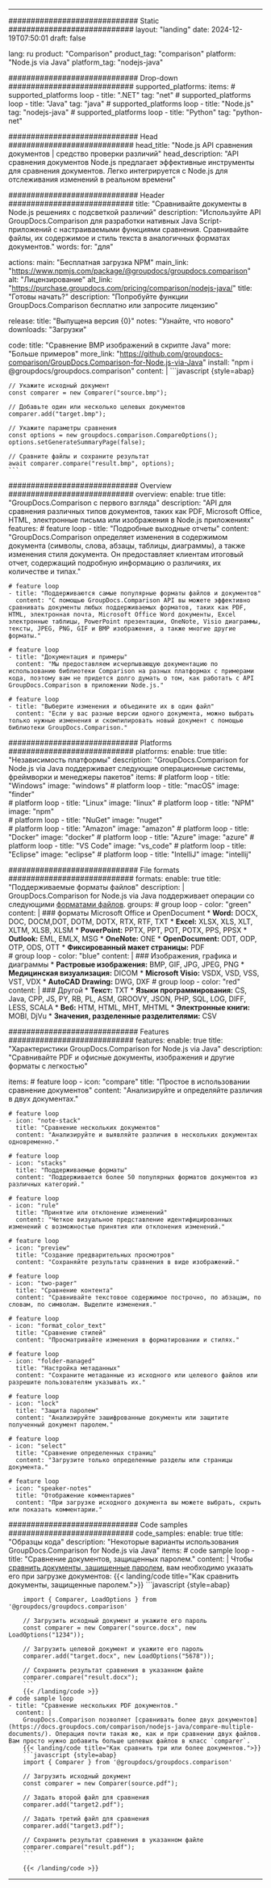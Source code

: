 
---
############################# Static ############################
layout: "landing"
date: 2024-12-19T07:50:01
draft: false

lang: ru
product: "Comparison"
product_tag: "comparison"
platform: "Node.js via Java"
platform_tag: "nodejs-java"

############################# Drop-down ############################
supported_platforms:
  items:
    # supported_platforms loop
    - title: ".NET"
      tag: "net"
    # supported_platforms loop
    - title: "Java"
      tag: "java"
    # supported_platforms loop
    - title: "Node.js"
      tag: "nodejs-java"
    # supported_platforms loop
    - title: "Python"
      tag: "python-net"

############################# Head ############################
head_title: "Node.js API сравнения документов | средство проверки различий"
head_description: "API сравнения документов Node.js предлагает эффективные инструменты для сравнения документов. Легко интегрируется с Node.js для отслеживания изменений в реальном времени"

############################# Header ############################
title: "Сравнивайте документы в Node.js решениях с подсветкой различий"
description: "Используйте API GroupDocs.Comparison для разработки нативных Java Script-приложений с настраиваемыми функциями сравнения. Сравнивайте файлы, их содержимое и стиль текста в аналогичных форматах документов."
words:
  for: "для"

actions:
  main: "Бесплатная загрузка NPM"
  main_link: "https://www.npmjs.com/package/@groupdocs/groupdocs.comparison"
  alt: "Лицензирование"
  alt_link: "https://purchase.groupdocs.com/pricing/comparison/nodejs-java/"
  title: "Готовы начать?"
  description: "Попробуйте функции GroupDocs.Comparison бесплатно или запросите лицензию"

release:
  title: "Выпущена версия {0}"
  notes: "Узнайте, что нового"
  downloads: "Загрузки"

code:
  title: "Сравнение BMP изображений в скрипте Java"
  more: "Больше примеров"
  more_link: "https://github.com/groupdocs-comparison/GroupDocs.Comparison-for-Node.js-via-Java"
  install: "npm i @groupdocs/groupdocs.comparison"
  content: |
    ```javascript {style=abap}

    // Укажите исходный документ
    const comparer = new Comparer("source.bmp");

    // Добавьте один или несколько целевых документов
    comparer.add("target.bmp");

    // Укажите параметры сравнения
    const options = new groupdocs.comparison.CompareOptions();
    options.setGenerateSummaryPage(false);

    // Сравните файлы и сохраните результат
    await comparer.compare("result.bmp", options);
    ```

############################# Overview ############################
overview:
  enable: true
  title: "GroupDocs.Comparison с первого взгляда"
  description: "API для сравнения различных типов документов, таких как PDF, Microsoft Office, HTML, электронные письма или изображения в Node.js приложениях"
  features:
    # feature loop
    - title: "Подробные выходные отчеты"
      content: "GroupDocs.Comparison определяет изменения в содержимом документа (символы, слова, абзацы, таблицы, диаграммы), а также изменения стиля документа. Он предоставляет клиентам итоговый отчет, содержащий подробную информацию о различиях, их количестве и типах."

    # feature loop
    - title: "Поддерживаются самые популярные форматы файлов и документов"
      content: "С помощью GroupDocs.Comparison API вы можете эффективно сравнивать документы любых поддерживаемых форматов, таких как PDF, HTML, электронная почта, Microsoft Office Word документы, Excel электронные таблицы, PowerPoint презентации, OneNote, Visio диаграммы, тексты, JPEG, PNG, GIF и BMP изображения, а также многие другие форматы."

    # feature loop
    - title: "Документация и примеры"
      content: "Мы предоставляем исчерпывающую документацию по использованию библиотеки Comparison на разных платформах с примерами кода, поэтому вам не придется долго думать о том, как работать с API GroupDocs.Comparison в приложении Node.js."

    # feature loop
    - title: "Выберите изменения и объедините их в один файл"
      content: "Если у вас разные версии одного документа, можно выбрать только нужные изменения и скомпилировать новый документ с помощью библиотеки GroupDocs.Comparison."

############################# Platforms ############################
platforms:
  enable: true
  title: "Независимость платформы"
  description: "GroupDocs.Comparison for Node.js via Java поддерживает следующие операционные системы, фреймворки и менеджеры пакетов"
  items:
    # platform loop
    - title: "Windows"
      image: "windows"
    # platform loop
    - title: "macOS"
      image: "finder"      
    # platform loop
    - title: "Linux"
      image: "linux"
    # platform loop
    - title: "NPM"
      image: "npm"  
    # platform loop
    - title: "NuGet"
      image: "nuget"      
    # platform loop
    - title: "Amazon"
      image: "amazon"
    # platform loop
    - title: "Docker"
      image: "docker"
    # platform loop
    - title: "Azure"
      image: "azure"
    # platform loop
    - title: "VS Code"
      image: "vs_code"
    # platform loop
    - title: "Eclipse"
      image: "eclipse"
    # platform loop
    - title: "IntelliJ"
      image: "intellij"

############################# File formats ############################
formats:
  enable: true
  title: "Поддерживаемые форматы файлов"
  description: |
    GroupDocs.Comparison for Node.js via Java поддерживает операции со следующими [форматами файлов](https://docs.groupdocs.com/comparison/nodejs-java/supported-document-formats/).
  groups:
    # group loop
    - color: "green"
      content: |
        ### форматы Microsoft Office и OpenDocument
        * **Word:** DOCX, DOC, DOCM,DOT, DOTM, DOTX, RTX, RTF, TXT
        * **Excel:** XLSX, XLS, XLT, XLTM, XLSB, XLSM
        * **PowerPoint:** PPTX, PPT, POT, POTX, PPS, PPSX
        * **Outlook:** EML, EMLX, MSG
        * **OneNote:** ONE
        * **OpenDocument:** ODT, ODP, OTP, ODS, OTT
        * **Фиксированный макет страницы:** PDF        
    # group loop
    - color: "blue"
      content: |
        ### Изображения, графика и диаграммы
        * **Растровые изображения:** BMP, GIF, JPG, JPEG, PNG
        * **Медицинская визуализация:** DICOM
        * **Microsoft Visio:** VSDX, VSD, VSS, VST, VDX
        * **AutoCAD Drawing:** DWG, DXF
      # group loop
    - color: "red"
      content: |
        ### Другой
        * **Текст:** TXT
        * **Языки программирования:** CS, Java, CPP, JS, PY, RB, PL, ASM, GROOVY, JSON, PHP, SQL, LOG, DIFF, LESS, SCALA
        * **Веб:** HTM, HTML, MHT, MHTML
        * **Электронные книги:** MOBI, DjVu
        * **Значения, разделенные разделителями:** CSV

############################# Features ############################
features:
  enable: true
  title: "Характеристики GroupDocs.Comparison for Node.js via Java"
  description: "Сравнивайте PDF и офисные документы, изображения и другие форматы с легкостью"

  items:
    # feature loop
    - icon: "compare"
      title: "Простое в использовании сравнение документов"
      content: "Анализируйте и определяйте различия в двух документах."

    # feature loop
    - icon: "note-stack"
      title: "Сравнение нескольких документов"
      content: "Анализируйте и выявляйте различия в нескольких документах одновременно."

    # feature loop
    - icon: "stacks"
      title: "Поддерживаемые форматы"
      content: "Поддерживается более 50 популярных форматов документов из различных категорий."

    # feature loop
    - icon: "rule"
      title: "Принятие или отклонение изменений"
      content: "Четкое визуальное представление идентифицированных изменений с возможностью принятия или отклонения изменений."

    # feature loop
    - icon: "preview"
      title: "Создание предварительных просмотров"
      content: "Сохраняйте результаты сравнения в виде изображений."

    # feature loop
    - icon: "two-pager"
      title: "Сравнение контента"
      content: "Сравнивайте текстовое содержимое построчно, по абзацам, по словам, по символам. Выделите изменения."

    # feature loop
    - icon: "format_color_text"
      title: "Сравнение стилей"
      content: "Просматривайте изменения в форматировании и стилях."

    # feature loop
    - icon: "folder-managed"
      title: "Настройка метаданных"
      content: "Сохраните метаданные из исходного или целевого файлов или разрешите пользователям указывать их."

    # feature loop
    - icon: "lock"
      title: "Защита паролем"
      content: "Анализируйте зашифрованные документы или защитите полученный документ паролем."

    # feature loop
    - icon: "select"
      title: "Сравнение определенных страниц"
      content: "Загрузите только определенные разделы или страницы документа."

    # feature loop
    - icon: "speaker-notes"
      title: "Отображение комментариев"
      content: "При загрузке исходного документа вы можете выбрать, скрыть или показать комментарии."

############################# Code samples ############################
code_samples:
  enable: true
  title: "Образцы кода"
  description: "Некоторые варианты использования GroupDocs.Comparison for Node.js via Java"
  items:
    # code sample loop
    - title: "Сравнение документов, защищенных паролем."
      content: |
        Чтобы [сравнить документы, защищенные паролем](https://docs.groupdocs.com/comparison/nodejs-java/load-password-protected-documents/), вам необходимо указать его при загрузке документов:
        {{< landing/code title="Как сравнить документы, защищенные паролем.">}}
        ```javascript {style=abap}

        import { Comparer, LoadOptions } from '@groupdocs/groupdocs.comparison'

        // Загрузить исходный документ и укажите его пароль
        const comparer = new Comparer("source.docx", new LoadOptions("1234"));

        // Загрузить целевой документ и укажите его пароль
        comparer.add("target.docx", new LoadOptions("5678"));

        // Сохранить результат сравнения в указанном файле
        comparer.compare("result.docx");
        ```
        {{< /landing/code >}}
    # code sample loop
    - title: "Сравнение нескольких PDF документов."
      content: |
        GroupDocs.Comparison позволяет [сравнивать более двух документов](https://docs.groupdocs.com/comparison/nodejs-java/compare-multiple-documents/). Операция почти такая же, как и при сравнении двух файлов. Вам просто нужно добавить больше целевых файлов в класс `comparer`.
        {{< landing/code title="Как сравнить три или более документов.">}}
        ```javascript {style=abap}
        import { Comparer } from '@groupdocs/groupdocs.comparison'

        // Загрузить исходный документ
        const comparer = new Comparer(source.pdf");

        // Задать второй файл для сравнения
        comparer.add("target2.pdf");

        // Задать третий файл для сравнения
        comparer.add("target3.pdf");

        // Сохранить результат сравнения в указанном файле
        comparer.compare("result.pdf");
        ```

        {{< /landing/code >}}

---